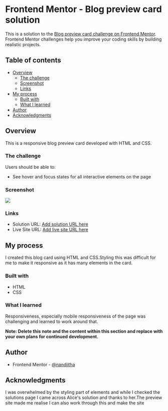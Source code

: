 # Frontend Mentor - Blog preview card solution

This is a solution to the [Blog preview card challenge on Frontend Mentor](https://www.frontendmentor.io/challenges/blog-preview-card-ckPaj01IcS). Frontend Mentor challenges help you improve your coding skills by building realistic projects.

## Table of contents

- [Overview](#overview)
  - [The challenge](#the-challenge)
  - [Screenshot](#screenshot)
  - [Links](#links)
- [My process](#my-process)
  - [Built with](#built-with)
  - [What I learned](#what-i-learned)
- [Author](#author)
- [Acknowledgments](#acknowledgments)

## Overview

This is a responsive blog preview card developed with HTML and CSS.

### The challenge

Users should be able to:

- See hover and focus states for all interactive elements on the page

### Screenshot

![](./images/blog-card-screenshot.png)

### Links

- Solution URL: [Add solution URL here](https://your-solution-url.com)
- Live Site URL: [Add live site URL here](https://your-live-site-url.com)

## My process

I created this blog card using HTML and CSS.Styling this was difficult for me to make it responsive as it has many elements in the card.

### Built with

- HTML
- CSS

### What I learned

Responsiveness, especially mobile responsiveness of the page was challenging and learned to work around that.

**Note: Delete this note and the content within this section and replace with your own plans for continued development.**

## Author

- Frontend Mentor - [@nandiitha](https://www.frontendmentor.io/profile/nandiitha)

## Acknowledgments

I was overwhelmed by the styling part of elements and while I checked the solutions page I came across Alice's solution and thanks to her.The preview site made me realise I can also work through this and make the site
